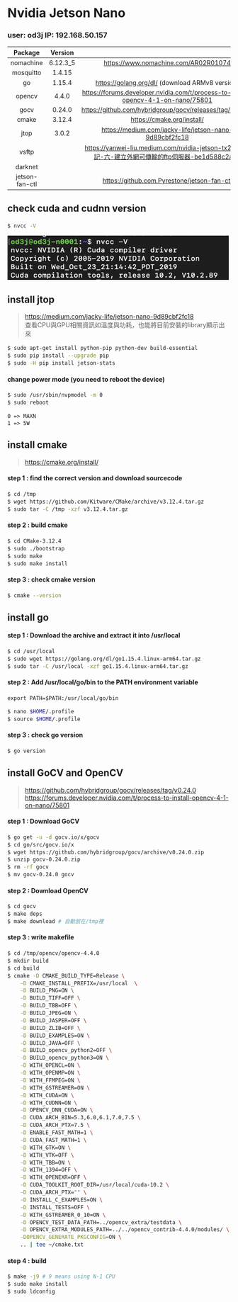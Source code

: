 Nvidia Jetson Nano
===
<h3>user: od3j  IP: 192.168.50.157</h3>

|Package       |Version |                                               |
|:------------:|:------:|:---------------------------------------------:|
|nomachine     |6.12.3_5|https://www.nomachine.com/AR02R01074|
|mosquitto     |1.4.15  |                                               |
|go            |1.15.4  |https://golang.org/dl/ (download ARMv8 version)|
|opencv        |4.4.0	  |https://forums.developer.nvidia.com/t/process-to-install-opencv-4-1-on-nano/75801|
|gocv          |0.24.0  |https://github.com/hybridgroup/gocv/releases/tag/v0.24.0|
|cmake         |3.12.4  |https://cmake.org/install/                     |
|jtop          |3.0.2   |https://medium.com/jacky-life/jetson-nano-9d89cbf2fc18|
|vsftp         |		    |https://yanwei-liu.medium.com/nvidia-jetson-tx2學習筆記-六-建立外網可傳輸的ftp伺服器-be1d588c2a43|
|darknet       |		    |                                               |
|jetson-fan-ctl|		    |https://github.com.Pyrestone/jetson-fan-ctl    |

check cuda and cudnn version
-----
```bash
$ nvcc -V
```
<img src="image/cuda_version.png" width=500 height=100>

install jtop
-----
>https://medium.com/jacky-life/jetson-nano-9d89cbf2fc18  
>查看CPU與GPU相關資訊如溫度與功耗，也能將目前安裝的library顯示出來
```bash
$ sudo apt-get install python-pip python-dev build-essential 
$ sudo pip install --upgrade pip
$ sudo -H pip install jetson-stats
```
#### change power mode (you need to reboot the device)
```bash
$ sudo /usr/sbin/nvpmodel -m 0
$ sudo reboot
```
```
0 => MAXN
1 => 5W
```
install cmake 
-----
>https://cmake.org/install/
#### step 1 : find the correct version and download sourcecode

```bash
$ cd /tmp
$ wget https://github.com/Kitware/CMake/archive/v3.12.4.tar.gz
$ sudo tar -C /tmp -xzf v3.12.4.tar.gz
```

#### step 2 : build cmake

```bash
$ cd CMake-3.12.4
$ sudo ./bootstrap
$ sudo make
$ sudo make install
```
#### step 3 : check cmake version

```bash
$ cmake --version 
```
install go
-----
#### step 1 : Download the archive and extract it into /usr/local
```bash
$ cd /usr/local
$ sudo wget https://golang.org/dl/go1.15.4.linux-arm64.tar.gz
$ sudo tar -C /usr/local -xzf go1.15.4.linux-arm64.tar.gz
```
#### step 2 : Add /usr/local/go/bin to the PATH environment variable
```vim
export PATH=$PATH:/usr/local/go/bin
```
```bash
$ nano $HOME/.profile
$ source $HOME/.profile
```
#### step 3 : check go version
```bash
$ go version
```
install GoCV and OpenCV
-----
>https://github.com/hybridgroup/gocv/releases/tag/v0.24.0  
>https://forums.developer.nvidia.com/t/process-to-install-opencv-4-1-on-nano/75801

#### step 1 : Download GoCV
```bash
$ go get -u -d gocv.io/x/gocv
$ cd go/src/gocv.io/x
$ wget https://github.com/hybridgroup/gocv/archive/v0.24.0.zip
$ unzip gocv-0.24.0.zip
$ rm -rf gocv
$ mv gocv-0.24.0 gocv
```
#### step 2 : Download OpenCV
```bash
$ cd gocv
$ make deps
$ make download # 自動放在/tmp裡

```
#### step 3 : write makefile
```bash
$ cd /tmp/opencv/opencv-4.4.0
$ mkdir build
$ cd build
$ cmake -D CMAKE_BUILD_TYPE=Release \
    -D CMAKE_INSTALL_PREFIX=/usr/local  \
    -D BUILD_PNG=ON \
    -D BUILD_TIFF=OFF \
    -D BUILD_TBB=OFF \
    -D BUILD_JPEG=ON \
    -D BUILD_JASPER=OFF \
    -D BUILD_ZLIB=OFF \
    -D BUILD_EXAMPLES=ON \
    -D BUILD_JAVA=OFF \
    -D BUILD_opencv_python2=OFF \
    -D BUILD_opencv_python3=ON \
    -D WITH_OPENCL=ON \
    -D WITH_OPENMP=ON \
    -D WITH_FFMPEG=ON \
    -D WITH_GSTREAMER=ON \
    -D WITH_CUDA=ON \
    -D WITH_CUDNN=ON \
    -D OPENCV_DNN_CUDA=ON \
    -D CUDA_ARCH_BIN=5.3,6.0,6.1,7.0,7.5 \
    -D CUDA_ARCH_PTX=7.5 \
    -D ENABLE_FAST_MATH=1 \
    -D CUDA_FAST_MATH=1 \
    -D WITH_GTK=ON \
    -D WITH_VTK=OFF \
    -D WITH_TBB=ON \
    -D WITH_1394=OFF \
    -D WITH_OPENEXR=OFF \
    -D CUDA_TOOLKIT_ROOT_DIR=/usr/local/cuda-10.2 \
    -D CUDA_ARCH_PTX="" \
    -D INSTALL_C_EXAMPLES=ON \
    -D INSTALL_TESTS=OFF \
    -D WITH_GSTREAMER_0_10=ON \
    -D OPENCV_TEST_DATA_PATH=../opencv_extra/testdata \
    -D OPENCV_EXTRA_MODULES_PATH=../../opencv_contrib-4.4.0/modules/ \
    -DOPENCV_GENERATE_PKGCONFIG=ON \
    .. | tee ~/cmake.txt
```
#### step 4 : build
```bash
$ make -j9 # 9 means using N-1 CPU
$ sudo make install
$ sudo ldconfig
```
